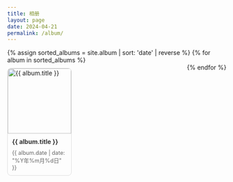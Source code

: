```yaml
---
title: 相册
layout: page
date: 2024-04-21
permalink: /album/
---
```


<style>
/* External CSS file */
ul.album-list {
    list-style-type: none;
    padding: 0;
    margin: 0;
    display: flex;
    flex-wrap: wrap;
    justify-content: space-between;
}

ul.album-list li {
    margin: 10px 0;
    display: inline-block;
    vertical-align: top;
    width: calc(33.333% - 20px); /* Three items per row with margins considered */
    border: 1px solid #ddd;
    border-radius: 8px;
    overflow: hidden;
    transition: transform 0.3s;
    box-sizing: border-box; /* Ensure padding and border are included in width/height */
}

ul.album-list li:hover {
    transform: scale(1.03);
}

ul.album-list a {
    text-decoration: none;
    color: inherit;
    display: block;
    height: 100%;
    font-size: 1em;
}

ul.album-list img {
    width: 100%;
    height: 150px; /* Set a fixed height for images */
    display: block;
    object-fit: cover; /* Ensure the image covers the entire container */
    object-position: center; /* Center the image */
    loading: lazy; /* Lazy load images */
}

ul.album-list h2 {
    font-size: 1em; /* Smaller title font size */
    margin: 10px;
    color: #333;
    overflow: hidden; /* Prevent overflow of long titles */
    white-space: nowrap;
    text-overflow: ellipsis;
}

ul.album-list p {
    font-size: 0.9em;
    margin: 0 10px 10px;
    color: #666;
}

/* Responsive adjustments */
@media (max-width: 768px) {
    ul.album-list li {
        width: calc(50% - 20px); /* Two items per row on smaller screens */
    }
}

@media (max-width: 480px) {
    ul.album-list li {
        width: calc(100% - 20px); /* One item per row on very small screens */
    }
}

.gallery {
    display: flex;
    flex-wrap: wrap;
    gap: 15px;
    justify-content: space-between;
}

.gallery img {
    width: 100%;
    height: auto;
    aspect-ratio: 1/1; /* 强制为正方形 */
    object-fit: cover;
    margin-bottom: 10px;
}

.gallery figure {
    flex: 1 1 calc(33.333% - 20px);
    text-align: center;
    margin: 0;
    padding: 0;
}

.gallery figcaption {
    font-size: 14px;
    color: #666;
    margin-top: 10px;
}

/* 响应式调整 */
@media (max-width: 768px) {
    .gallery figure {
        flex: 1 1 calc(50% - 20px);
    }
}

@media (max-width: 480px) {
    .gallery figure {
        flex: 1 1 calc(100% - 20px);
    }
}
</style>

<ul class="album-list">
    {% assign sorted_albums = site.album | sort: 'date' | reverse %}
    {% for album in sorted_albums %}
        <li>
            <a href="{{ album.url }}">
                <img src="{{ album.cover }}" alt="{{ album.title }}" loading="lazy">
                <h2>{{ album.title }}</h2>
                <p>{{ album.date | date: "%Y年%m月%d日" }}</p>
            </a>
        </li>
    {% endfor %}
</ul>
